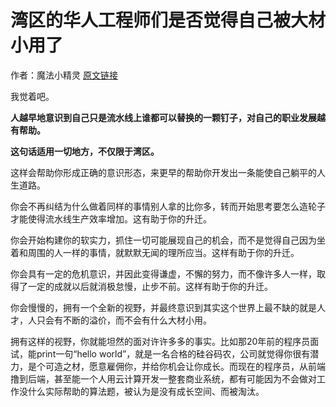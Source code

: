 # 湾区的华人工程师们是否觉得自己被大材小用了

作者：魔法小精灵
[原文链接](https://www.zhihu.com/question/448500718/answer/1792697921)

我觉着吧。

**人越早地意识到自己只是流水线上谁都可以替换的一颗钉子，对自己的职业发展越有帮助。**

**这句话适用一切地方，不仅限于湾区。**

这样会帮助你形成正确的意识形态，来更早的帮助你开发出一条能使自己躺平的人生道路。

你会不再纠结为什么做着同样的事情别人拿的比你多，转而开始思考要怎么造轮子才能使得流水线生产效率增加。这有助于你的升迁。

你会开始构建你的软实力，抓住一切可能展现自己的机会，而不是觉得自己因为坐着和周围的人一样的事情，就默默无闻的理所应当。这样有助于你的升迁。

你会具有一定的危机意识，并因此变得谦虚，不懈的努力，而不像许多人一样，取得了一定的成就以后就消极怠慢，止步不前。这样有助于你的升迁。

你会慢慢的，拥有一个全新的视野，并最终意识到其实这个世界上最不缺的就是人才，人只会有不断的溢价，而不会有什么大材小用。

拥有这样的视野，你就能坦然的面对许许多多的事实。比如那20年前的程序员面试，能print一句“hello world”，就是一名合格的硅谷码农，公司就觉得你很有潜力，是个可造之材，愿意雇佣你，并给你机会让你成长。而现在的程序员，从前端撸到后端，甚至能一个人用云计算开发一整套商业系统，都有可能因为不会做对工作没什么实际帮助的算法题，被认为是没有成长空间、而被淘汰。
